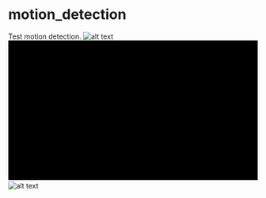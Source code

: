 # motion_detection
Test motion detection.
![alt text](https://github.com/declanCoster/motion_detection/blob/main/diffs.gif?raw=True)
![alt text](https://github.com/declanCoster/motion_detection/blob/main/threshold_diffs.gif?raw=True)
![alt text](https://github.com/declanCoster/motion_detection/blob/main/selected.gif?raw=True)
